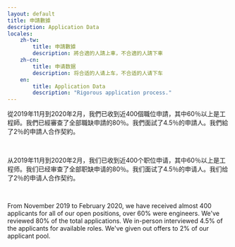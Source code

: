 ```yaml
---
layout: default
title: 申請數據
description: Application Data
locales:
    zh-tw:
        title: 申請數據
        description: 將合適的人請上車，不合適的人請下車
    zh-cn:
        title: 申请数据
        description: 将合适的人请上车，不合适的人请下车
    en:
        title: Application Data
        description: "Rigorous application process."
---
```


<a name="zh-tw"></a>

從2019年11月到2020年2月，我們已收到近400個職位申請，其中60％以上是工程師。我們已經審查了全部職缺申請的80％。我們面試了4.5％的申請人。我們給了2％的申請人合作契約。

<br>

<a name="zh-cn"></a>

从2019年11月到2020年2月，我们已收到近400个职位申请，其中60％以上是工程师。我们已经审查了全部职缺申请的80％。我们面试了4.5％的申请人。我们给了2％的申请人合作契约。

<br>

<a name="en"></a>

From November 2019 to February 2020, we have received almost 400 applicants for all of our open positions, over 60% were engineers. We've reviewed 80% of the total applications. We in-person interviewed 4.5% of the applicants for available roles. We've given out offers to 2% of our applicant pool. 